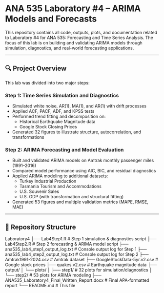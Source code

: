 # ANA 535 Laboratory #4 – ARIMA Models and Forecasts

This repository contains all code, outputs, plots, and documentation related to Laboratory #4 for ANA 535: Forecasting and Time Series Analysis. The focus of this lab is on building and validating ARIMA models through simulation, diagnostics, and real-world forecasting applications.

---

## 🔍 Project Overview

This lab was divided into two major steps:

### **Step 1: Time Series Simulation and Diagnostics**
- Simulated white noise, AR(1), MA(1), and AR(1) with drift processes
- Applied ACF, PACF, ADF, and KPSS tests
- Performed trend fitting and decomposition on:
  - Historical Earthquake Magnitude data
  - Google Stock Closing Prices
- Generated 32 figures to illustrate structure, autocorrelation, and transformations

### **Step 2: ARIMA Forecasting and Model Evaluation**
- Built and validated ARIMA models on Amtrak monthly passenger miles (1991–2016)
- Compared model performance using AIC, BIC, and residual diagnostics
- Applied ARIMA modeling to additional datasets:
  - Turkey Industrial Production
  - Tasmania Tourism and Accommodations
  - U.S. Souvenir Sales
  - U.S. GDP (with transformation and structural fitting)
- Generated 53 figures and multiple validation metrics (MAPE, RMSE, MAE)

---

## 📂 Repository Structure
Laboratory4
├── Lab4Step1.R # Step 1 simulation & diagnostics script
├── Lab4Step2.R # Step 2 forecasting & ARIMA model script
├── ana535_lab4_step1_output_log.txt # Console output log for Step 1
├── ana535_lab4_step2_output_log.txt # Console output log for Step 2
├── Amtrak1991-2024.csv # Amtrak dataset
├── GoogleStockData-5yr.v2.csv # Google stock prices
├── quakes.v2.csv # Earthquake magnitude data
├── output/
│ └── plots/
│ ├── step1/ # 32 plots for simulation/diagnostics
│ └── step2/ # 53 plots for ARIMA modeling
├── ANA535_Laboratory4_Final_Written_Report.docx # Final APA-formatted report
└── README.md # This file
